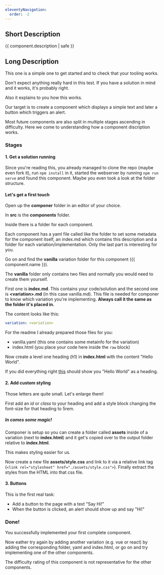 ```yaml
---
eleventyNavigation:
  order: -2
---
```


## Short Description

{{ component.description | safe }}

## Long Description

This one is a simple one to get started and to check that your tooling works.

Don't expect anything really hard in this test. If you have a solution in mind and it works, it's probably right.

Also it explains to you how this works.

Our target is to create a component which displays a simple text and later a button which triggers an alert.

Most future components are also split in multiple stages ascending in difficulty.
Here we come to understanding how a component discription works.

### Stages

#### 1. Get a solution running

Since you're reading this, you already managed to clone the repo (maybe even fork it), run `npm install` in it, started the webserver by running `npm run serve` and found this component. Maybe you even took a look at the folder structure.

#### Let's get a first touch

Open up the **componer** folder in an editor of your choice.

In **src** is the **components** folder.

Inside there is a folder for each component.

Each component has a yaml file called like the folder to set some metadata for the component itself, an index.md which contains this description and a folder for each variation/implementation. Only the last part is interesting for you.

Go on and find the **vanilla** variation folder for this component ({{ component.name }}).

The **vanilla** folder only contains two files and normally you would need to create them yourself.

First one is **index.md**. This contains your code/solution and the second one is **&lt;variation&gt;.md** (in this case vanilla.md). This file is needed for componer to know which variation you're implementing. **Always call it the same as the folder it's placed in.**

The content looks like this:

```yaml
variation: <variation>
```

For the readme I already prepared those files for you:

- vanilla.yaml (this one contains some metainfo for the variation)
- index.html (you place your code here inside the `raw` block)

Now create a level one heading (h1) in **index.html** with the content "Hello World".

If you did everything right [this](./vanilla) should show you "Hello World" as a heading.

#### 2. Add custom styling

Those letters are quite small. Let's enlarge them!

First add an *id* or *class* to your heading and add a style block changing the font-size for that heading to 5rem.

##### In comes some magic!

Componer is setup so you can create a folder called **assets** inside of a variation (next to **index.html**) and it get's copied over to the output folder relative to **index.html**.

This makes styling easier for us.

Now create a new file **assets/style.css** and link to it via a relative link tag (```<link rel="stylesheet" href="./assets/style.css">```). Finally extract the styles from the HTML into that css file.

#### 3. Buttons

This is the first real task:

- Add a button to the page with a text "Say Hi!"
- When the button is clicked, an alert should show up and say "Hi!"

### Done!

You successfully implemented your first complete component.

Now eather try again by adding another variation (e.g. vue or react) by adding the corresponding folder, yaml and index.html, or go on and try implementing one of the other components.

The difficulty rating of this component is not representative for the other components.
